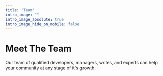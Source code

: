```yaml
---
title: 'Team'
intro_image: ""
intro_image_absolute: true
intro_image_hide_on_mobile: false
---
```


# Meet The Team

Our team of qualified developers, managers, writes, and experts can help your community at any stage of it's growth.
